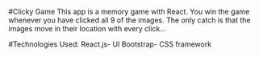#Clicky Game 
This app is a memory game with React. You win the game whenever you have clicked all 9 of the images. The only catch is that the images move in their location with every click...


#Technologies Used:
React.js- UI
Bootstrap- CSS framework
